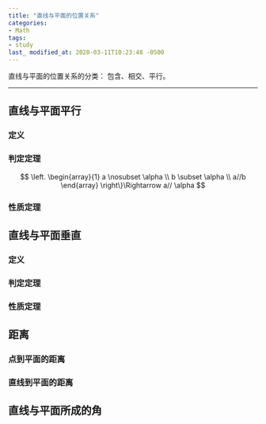 ```yaml
---
title: "直线与平面的位置关系"
categories:
- Math
tags:
- study
last_ modified_at: 2020-03-11T10:23:48 -0500
---
```


直线与平面的位置关系的分类：
包含、相交、平行。

***

## 直线与平面平行

### 定义

### 判定定理

$$ 
\left. \begin{array}{1} a \nosubset \alpha \\ b \subset \alpha \\ a//b \end{array} \right\}\Rightarrow a// \alpha
$$

### 性质定理

## 直线与平面垂直

### 定义
### 判定定理
### 性质定理

## 距离
### 点到平面的距离
### 直线到平面的距离

## 直线与平面所成的角
